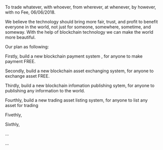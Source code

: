  To trade whatever, with whoever, from wherever, at whenever, by however, with no Fee, 06/06/2018.

 We believe the technology should bring more fair, trust, and profit to benefit everyone in the world, not just for someone, somewhere,
 sometime, and someway. With the help of blockchain technology we can make the world more beautiful.
 
 Our plan as following:

 Firstly, build a new blockchain payment system , for anyone to make payment FREE.
 
 Secondly, build a new blockchain asset exchanging system, for anyone to exchange asset FREE.
 
 Thirdly, build a new blockchain infomation publishing sytem, for anyone to publishing any information to the world.
 
 Fourthly, build a new trading asset listing system, for anyone to list any asset for trading 
  
 Fivethly, 
 
 Sixthly, 
 
...

...
